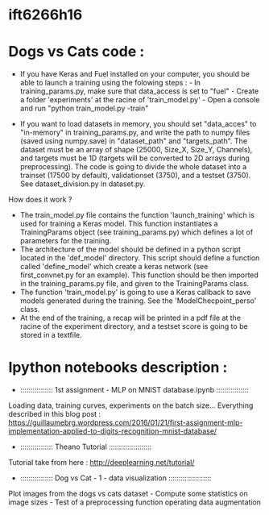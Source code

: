 # ift6266h16

# Dogs vs Cats code :
- If you have Keras and Fuel installed on your computer, you should be able to launch a training using the folowing steps :
      - In training_params.py, make sure that data_access is set to "fuel"
      - Create a folder 'experiments' at the racine of 'train_model.py'
      - Open a console and run "python train_model.py -train"

- If you want to load datasets in memory, you should set "data_acces" to "in-memory" in training_params.py, and write the path to numpy files (saved using numpy.save) in "dataset_path" and "targets_path". The dataset must be an array of shape (25000, Size_X, Size_Y, Channels), and targets must be 1D (targets will be converted to 2D arrays during preprocessing). The code is going to divide the whole dataset into a trainset (17500 by default), validationset (3750), and a testset (3750). See dataset_division.py in dataset.py.

How does it work ?

- The train_model.py file contains the function 'launch_training' which is used for training a Keras model. This function instantiates a TrainingParams object (see training_params.py) which defines a lot of parameters for the training. 
- The architecture of the model should be defined in a python script located in the 'def_model' directory. This script should define a function called 'define_model' which create a keras network (see first_convnet.py for an example). This function should be then imported in the training_params.py file, and given to the TrainingParams class.
- The function 'train_model.py' is going to use a Keras callback to save models generated during the training. See the 'ModelChecpoint_perso' class.
- At the end of the training, a recap will be printed in a pdf file at the racine of the experiment directory, and a testset score is going to be stored in a textfile.

# Ipython notebooks description :

- :::::::::::::::: 1st assignment - MLP on MNIST database.ipynb ::::::::::::::::

Loading data, training curves, experiments on the batch size... Everything described in this blog post : 
https://guillaumebrg.wordpress.com/2016/01/21/first-assignment-mlp-implementation-applied-to-digits-recognition-mnist-database/

- :::::::::::::::: Theano Tutorial :::::::::::::::::::::

Tutorial take from here : http://deeplearning.net/tutorial/

- :::::::::::::::: Dog vs Cat - 1 - data visualization  :::::::::::::::::::::

Plot images from the dogs vs cats dataset - Compute some statistics on image sizes - Test of a preprocessing function operating data augmentation

